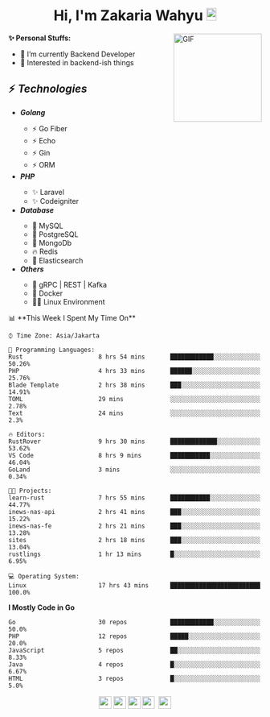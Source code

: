 <h1 align="center">Hi, I'm Zakaria Wahyu <img src="https://github.com/TheDudeThatCode/TheDudeThatCode/blob/master/Assets/Hi.gif" width="20px" height="25px"></h1>

<img align="right" alt="GIF" height="175px" src="https://www.nayakapratama.co.id/wp-content/uploads/2019/07/Website-Maintenance.gif" />

**✨ Personal Stuffs:**
- 🔭 I’m currently Backend Developer
- 🌱 Interested in backend-ish things

<h2>⚡ <i>Technologies</i></h2>
<ul>
<li><strong><i>Golang</i></strong></li>
  <ul>
    <li>⚡ Go Fiber</li>
    <li>⚡ Echo</li>
    <li>⚡ Gin</li>
    <li>⚡ ORM</li>
  </ul>
<li><strong><i>PHP</i></strong></li>
  <ul>
    <li>✨ Laravel</li>
    <li>✨ Codeigniter</li>
  </ul>
<li><strong><i>Database</i></strong></li>
  <ul>
    <li>🐬 MySQL</li>
    <li>🐘 PostgreSQL</li>
    <li>🍃 MongoDb</li>
    <li>🔥 Redis</li>
    <li>🔎 Elasticsearch</li>
  </ul>
  <li><strong><i>Others</i></strong></li>
  <ul>
    <li>💫 gRPC | REST | Kafka</li>
    <li>🐳 Docker</li>
    <li>👨‍💻 Linux Environment</li>
  </ul>
</ul>
<!--START_SECTION:waka-->
📊 **This Week I Spent My Time On** 

```text
⌚︎ Time Zone: Asia/Jakarta

💬 Programming Languages: 
Rust                     8 hrs 54 mins       ████████████░░░░░░░░░░░░░   50.26% 
PHP                      4 hrs 33 mins       ██████░░░░░░░░░░░░░░░░░░░   25.76% 
Blade Template           2 hrs 38 mins       ███░░░░░░░░░░░░░░░░░░░░░░   14.91% 
TOML                     29 mins             ░░░░░░░░░░░░░░░░░░░░░░░░░   2.78% 
Text                     24 mins             ░░░░░░░░░░░░░░░░░░░░░░░░░   2.3%

🔥 Editors: 
RustRover                9 hrs 30 mins       █████████████░░░░░░░░░░░░   53.62% 
VS Code                  8 hrs 9 mins        ███████████░░░░░░░░░░░░░░   46.04% 
GoLand                   3 mins              ░░░░░░░░░░░░░░░░░░░░░░░░░   0.34%

🐱‍💻 Projects: 
learn-rust               7 hrs 55 mins       ███████████░░░░░░░░░░░░░░   44.77% 
inews-nas-api            2 hrs 41 mins       ███░░░░░░░░░░░░░░░░░░░░░░   15.22% 
inews-nas-fe             2 hrs 21 mins       ███░░░░░░░░░░░░░░░░░░░░░░   13.28% 
sites                    2 hrs 18 mins       ███░░░░░░░░░░░░░░░░░░░░░░   13.04% 
rustlings                1 hr 13 mins        █░░░░░░░░░░░░░░░░░░░░░░░░   6.95%

💻 Operating System: 
Linux                    17 hrs 43 mins      █████████████████████████   100.0%

```

**I Mostly Code in Go** 

```text
Go                       30 repos            ████████████░░░░░░░░░░░░░   50.0% 
PHP                      12 repos            █████░░░░░░░░░░░░░░░░░░░░   20.0% 
JavaScript               5 repos             ██░░░░░░░░░░░░░░░░░░░░░░░   8.33% 
Java                     4 repos             █░░░░░░░░░░░░░░░░░░░░░░░░   6.67% 
HTML                     3 repos             █░░░░░░░░░░░░░░░░░░░░░░░░   5.0%

```



<!--END_SECTION:waka-->

<p align="center">
<a href="https://www.linkedin.com/in/zakariawahyu" target="_blank"><img src="https://img.shields.io/badge/linkedin-%230077B5.svg?&style=for-the-badge&logo=linkedin&logoColor=white" height=25></a>
<a href="https://medium.com/@zakariawahyu" target="_blank"><img src="https://img.shields.io/badge/Medium-12100E?style=for-the-badge&logo=medium&logoColor=white" height=25></a>
<a href="https://medium.com/@zakariawahyu" target="_blank"><img src="https://img.shields.io/badge/Portfolio-2300843e?style=for-the-badge&logo=About.me&logoColor=white" height=25></a>
<a href="https://www.twitter.com/_zakariawahyu" target="_blank"><img src="https://img.shields.io/badge/twitter-%231DA1F2.svg?&style=for-the-badge&logo=twitter&logoColor=white" height=25></a> 
<a href="https://www.instagram.com/_zakariawahyu" target="_blank"><img src="https://img.shields.io/badge/instagram-%23E4405F.svg?&style=for-the-badge&logo=instagram&logoColor=white" height=25></a>
